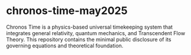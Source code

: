 # chronos-time-may2025
Chronos Time is a physics-based universal timekeeping system that integrates general relativity, quantum mechanics, and Transcendent Flow Theory. This repository contains the minimal public disclosure of its governing equations and theoretical foundation.
